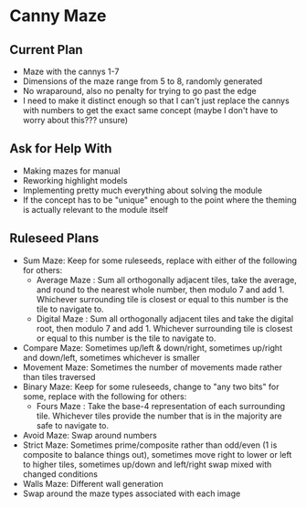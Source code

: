 # Canny Maze

## Current Plan

* Maze with the cannys 1-7
* Dimensions of the maze range from 5 to 8, randomly generated
* No wraparound, also no penalty for trying to go past the edge
* I need to make it distinct enough so that I can't just replace the cannys with numbers to get the exact same concept (maybe I don't have to worry about this??? unsure)

## Ask for Help With

* Making mazes for manual
* Reworking highlight models
* Implementing pretty much everything about solving the module
* If the concept has to be "unique" enough to the point where the theming is actually relevant to the module itself

## Ruleseed Plans

* Sum Maze: Keep for some ruleseeds, replace with either of the following for others:
  * Average Maze
    : Sum all orthogonally adjacent tiles, take the average, and round to the nearest whole number, then modulo 7 and add 1. Whichever surrounding tile is closest or equal to this number is the tile to navigate to.
  * Digital Maze
    : Sum all orthogonally adjacent tiles and take the digital root, then modulo 7 and add 1. Whichever surrounding tile is closest or equal to this number is the tile to navigate to.
* Compare Maze: Sometimes up/left & down/right, sometimes up/right and down/left, sometimes whichever is smaller
* Movement Maze: Sometimes the number of movements made rather than tiles traversed
* Binary Maze: Keep for some ruleseeds, change to "any two bits" for some, replace with the following for others:
  * Fours Maze
    : Take the base-4 representation of each surrounding tile. Whichever tiles provide the number that is in the majority are safe to navigate to.
* Avoid Maze: Swap around numbers
* Strict Maze: Sometimes prime/composite rather than odd/even (1 is composite to balance things out), sometimes move right to lower or left to higher tiles, sometimes up/down and left/right swap mixed with changed conditions
* Walls Maze: Different wall generation
* Swap around the maze types associated with each image
